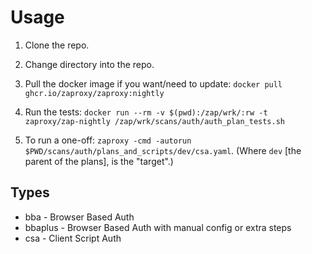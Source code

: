 # Usage

1. Clone the repo.
1. Change directory into the repo.
1. Pull the docker image if you want/need to update: `docker pull ghcr.io/zaproxy/zaproxy:nightly`
1. Run the tests: `docker run --rm -v $(pwd):/zap/wrk/:rw -t zaproxy/zap-nightly /zap/wrk/scans/auth/auth_plan_tests.sh`


1. To run a one-off: `zaproxy -cmd -autorun $PWD/scans/auth/plans_and_scripts/dev/csa.yaml`. (Where `dev` [the parent of the plans], is the "target".)

## Types

- bba - Browser Based Auth
- bbaplus - Browser Based Auth with manual config or extra steps
- csa - Client Script Auth
